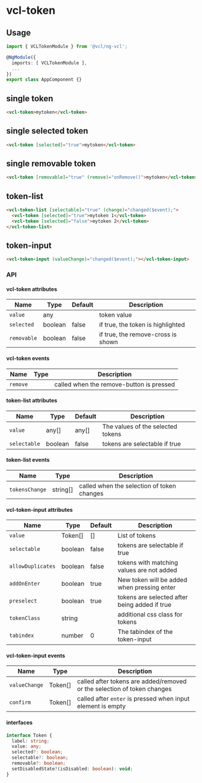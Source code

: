 # vcl-token

## Usage

```typescript
import { VCLTokenModule } from '@vcl/ng-vcl';

@NgModule({
  imports: [ VCLTokenModule ],
  ...
})
export class AppComponent {}
```

## single token

```html
<vcl-token>mytoken</vcl-token>
```

## single selected token

```html
<vcl-token [selected]="true">mytoken</vcl-token>
```

## single removable token

```html
<vcl-token [removable]="true" (remove)="onRemove()">mytoken</vcl-token>
```

## token-list

```html
<vcl-token-list [selectable]="true" (change)="changed($event);">
  <vcl-token [selected]="true">mytoken 1</vcl-token>
  <vcl-token [selected]="false">mytoken 2</vcl-token>
</vcl-token-list>
```

## token-input

```html
<vcl-token-input (valueChange)="changed($event);"></vcl-token-input>
```

### API

#### vcl-token attributes

| Name        | Type    | Default | Description                        |
| ----------- | ------- | ------- | ---------------------------------- |
| `value`     | any     |         | token value                        |
| `selected`  | boolean | false   | if true, the token is highlighted  |
| `removable` | boolean | false   | if true, the remove-cross is shown |

#### vcl-token events

| Name     | Type | Description                              |
| -------- | ---- | ---------------------------------------- |
| `remove` |      | called when the remove-button is pressed |

#### token-list attributes

| Name         | Type    | Default | Description                       |
| ------------ | ------- | ------- | --------------------------------- |
| `value`      | any[]   | any[]   | The values of the selected tokens |
| `selectable` | boolean | false   | tokens are selectable if true     |

#### token-list events

| Name           | Type     | Description                                |
| -------------- | -------- | ------------------------------------------ |
| `tokensChange` | string[] | called when the selection of token changes |

#### vcl-token-input attributes

| Name              | Type    | Default | Description                                   |
| ----------------- | ------- | ------- | --------------------------------------------- |
| `value`           | Token[] | []      | List of tokens                                |
| `selectable`      | boolean | false   | tokens are selectable if true                 |
| `allowDuplicates` | boolean | false   | tokens with matching values are not added     |
| `addOnEnter`      | boolean | true    | New token will be added when pressing enter   |
| `preselect`       | boolean | true    | tokens are selected after being added if true |
| `tokenClass`      | string  |         | additional css class for tokens               |
| `tabindex`        | number  | 0       | The tabindex of the token-input               |

#### vcl-token-input events

| Name          | Type    | Description                                                             |
| ------------- | ------- | ----------------------------------------------------------------------- |
| `valueChange` | Token[] | called after tokens are added/removed or the selection of token changes |
| `confirm`     | Token[] | called after `enter` is pressed when input element is empty             |

#### interfaces

```ts
interface Token {
  label: string;
  value: any;
  selected?: boolean;
  selectable?: boolean;
  removable?: boolean;
  setDisabledState?(isDisabled: boolean): void;
}
```
